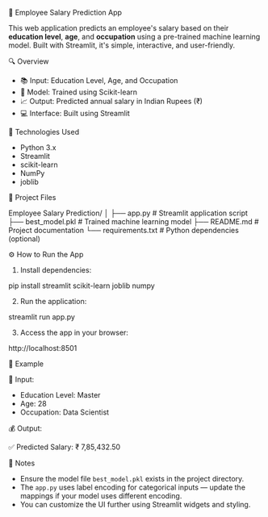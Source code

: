 
 💼 Employee Salary Prediction App

This web application predicts an employee's salary based on their **education level**, **age**, and **occupation** using a pre-trained machine learning model. Built with Streamlit, it's simple, interactive, and user-friendly.

 🔍 Overview

- 📚 Input: Education Level, Age, and Occupation
- 🧠 Model: Trained using Scikit-learn
- 📈 Output: Predicted annual salary in Indian Rupees (₹)
- 💻 Interface: Built using Streamlit

 🧰 Technologies Used

- Python 3.x  
- Streamlit  
- scikit-learn  
- NumPy  
- joblib  

 📁 Project Files



Employee Salary Prediction/
│
├── app.py               # Streamlit application script
├── best\_model.pkl       # Trained machine learning model
├── README.md            # Project documentation
└── requirements.txt     # Python dependencies (optional)



 ⚙️ How to Run the App

1. Install dependencies:

pip install streamlit scikit-learn joblib numpy


2. Run the application:

streamlit run app.py

3. Access the app in your browser:

http://localhost:8501


🧪 Example

 👤 Input:

* Education Level: Master
* Age: 28
* Occupation: Data Scientist

 💰 Output:

✅ Predicted Salary: ₹ 7,85,432.50




 📝 Notes

* Ensure the model file `best_model.pkl` exists in the project directory.
* The `app.py` uses label encoding for categorical inputs — update the mappings if your model uses different encoding.
* You can customize the UI further using Streamlit widgets and styling.






